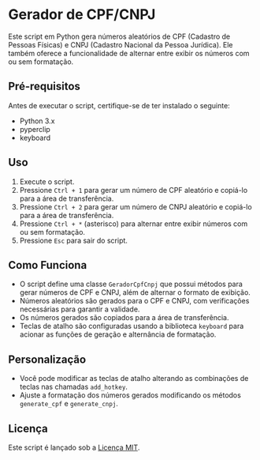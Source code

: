 # Gerador de CPF/CNPJ

Este script em Python gera números aleatórios de CPF (Cadastro de Pessoas Físicas) e CNPJ (Cadastro Nacional da Pessoa Jurídica). Ele também oferece a funcionalidade de alternar entre exibir os números com ou sem formatação.

## Pré-requisitos

Antes de executar o script, certifique-se de ter instalado o seguinte:

- Python 3.x
- pyperclip
- keyboard

## Uso

1. Execute o script.
2. Pressione `Ctrl + 1` para gerar um número de CPF aleatório e copiá-lo para a área de transferência.
3. Pressione `Ctrl + 2` para gerar um número de CNPJ aleatório e copiá-lo para a área de transferência.
4. Pressione `Ctrl + *` (asterisco) para alternar entre exibir números com ou sem formatação.
5. Pressione `Esc` para sair do script.

## Como Funciona

- O script define uma classe `GeradorCpfCnpj` que possui métodos para gerar números de CPF e CNPJ, além de alternar o formato de exibição.
- Números aleatórios são gerados para o CPF e CNPJ, com verificações necessárias para garantir a validade.
- Os números gerados são copiados para a área de transferência.
- Teclas de atalho são configuradas usando a biblioteca `keyboard` para acionar as funções de geração e alternância de formatação.

## Personalização

- Você pode modificar as teclas de atalho alterando as combinações de teclas nas chamadas `add_hotkey`.
- Ajuste a formatação dos números gerados modificando os métodos `generate_cpf` e `generate_cnpj`.

## Licença

Este script é lançado sob a [Licença MIT](LICENSE).
